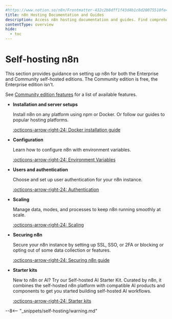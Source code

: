 ```yaml
---
#https://www.notion.so/n8n/Frontmatter-432c2b8dff1f43d4b1c8d20075510fe4
title: n8n Hosting Documentation and Guides
description: Access n8n hosting documentation and guides. Find comprehensive resources to help you set up and manage your self-hosted n8n instances.
contentType: overview
hide:
  - toc
---
```


# Self-hosting n8n

This section provides guidance on setting up n8n for both the Enterprise and Community self-hosted editions. The Community edition is free, the Enterprise edition isn't. 

See [Community edition features](/hosting/community-edition-features.md) for a list of available features. 

<div class="grid-cards-vertical cards" markdown>

- __Installation and server setups__

	Install n8n on any platform using npm or Docker. Or follow our guides to popular hosting platforms.

	[:octicons-arrow-right-24: Docker installation guide](/hosting/installation/docker.md)

- __Configuration__

	Learn how to configure n8n with environment variables.

	[:octicons-arrow-right-24: Environment Variables](/hosting/configuration/environment-variables/index.md)

- __Users and authentication__

	Choose and set up user authentication for your n8n instance.

	[:octicons-arrow-right-24: Authentication](/hosting/configuration/user-management-self-hosted.md)

- __Scaling__

	Manage data, modes, and processes to keep n8n running smoothly at scale.

	[:octicons-arrow-right-24: Scaling](/hosting/scaling/queue-mode.md)

- __Securing n8n__

	Secure your n8n instance by setting up SSL, SSO, or 2FA or blocking or opting out of some data collection or features.

	[:octicons-arrow-right-24: Securing n8n guide](/hosting/securing/overview.md)

- __Starter kits__

	New to n8n or AI? Try our Self-hosted AI Starter Kit. Curated by n8n, it combines the self-hosted n8n platform with compatible AI products and components to get you started building self-hosted AI workflows.

	[:octicons-arrow-right-24: Starter kits](/hosting/starter-kits/ai-starter-kit.md)

</div>

--8<-- "_snippets/self-hosting/warning.md"
